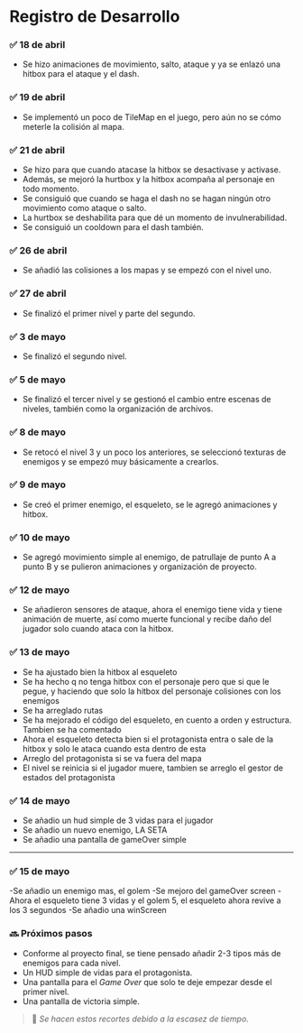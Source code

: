 # Registro de Desarrollo

### ✅ 18 de abril
- Se hizo animaciones de movimiento, salto, ataque y ya se enlazó una hitbox para el ataque y el dash.

### ✅ 19 de abril
- Se implementó un poco de TileMap en el juego, pero aún no se cómo meterle la colisión al mapa.

### ✅ 21 de abril
- Se hizo para que cuando atacase la hitbox se desactivase y activase.
- Además, se mejoró la hurtbox y la hitbox acompaña al personaje en todo momento.
- Se consiguió que cuando se haga el dash no se hagan ningún otro movimiento como ataque o salto.
- La hurtbox se deshabilita para que dé un momento de invulnerabilidad.
- Se consiguió un cooldown para el dash también.

### ✅ 26 de abril
- Se añadió las colisiones a los mapas y se empezó con el nivel uno.

### ✅ 27 de abril
- Se finalizó el primer nivel y parte del segundo.

### ✅ 3 de mayo
- Se finalizó el segundo nivel.

### ✅ 5 de mayo
- Se finalizó el tercer nivel y se gestionó el cambio entre escenas de niveles, también como la organización de archivos.

### ✅ 8 de mayo
- Se retocó el nivel 3 y un poco los anteriores, se seleccionó texturas de enemigos y se empezó muy básicamente a crearlos.

### ✅ 9 de mayo
- Se creó el primer enemigo, el esqueleto, se le agregó animaciones y hitbox.

### ✅ 10 de mayo
- Se agregó movimiento simple al enemigo, de patrullaje de punto A a punto B y se pulieron animaciones y organización de proyecto.

### ✅ 12 de mayo
- Se añadieron sensores de ataque, ahora el enemigo tiene vida y tiene animación de muerte, así como muerte funcional y recibe daño del jugador solo cuando ataca con la hitbox.

### ✅ 13 de mayo
- Se ha ajustado bien la hitbox al esqueleto
- Se ha hecho q no tenga hitbox con el personaje pero que si que le pegue, y haciendo que solo la hitbox del personaje colisiones con los enemigos
- Se ha arreglado rutas
- Se ha mejorado el código del esqueleto, en cuento a orden y estructura. Tambien se ha comentado
- Ahora el esqueleto detecta bien si el protagonista entra o sale de la hitbox y solo le ataca cuando esta dentro de esta
- Arreglo del protagonista si se va fuera del mapa
- El nivel se reinicia si el jugador muere, tambien se arreglo el gestor de estados del protagonista

### ✅ 14 de mayo
- Se añadio un hud simple de 3 vidas para el jugador
- Se añadio un nuevo enemigo, LA SETA
- Se añadio una pantalla de gameOver simple
---

### ✅ 15 de mayo
-Se añadio un enemigo mas, el golem
-Se mejoro del gameOver screen
-Ahora el esqueleto tiene 3 vidas y el golem 5, el esqueleto ahora revive a los 3 segundos
-Se añadio una winScreen

### 🔜 Próximos pasos
- Conforme al proyecto final, se tiene pensado añadir 2-3 tipos más de enemigos para cada nivel.
- Un HUD simple de vidas para el protagonista.
- Una pantalla para el *Game Over* que solo te deje empezar desde el primer nivel.
- Una pantalla de victoria simple.

> 📝 *Se hacen estos recortes debido a la escasez de tiempo.*
